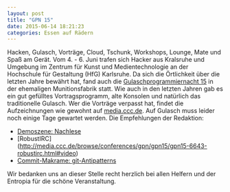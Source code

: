 ```yaml
---
layout: post
title: "GPN 15"
date: 2015-06-14 18:21:23
categories: Essen auf Rädern
---
```

Hacken, Gulasch, Vorträge, Cloud, Tschunk, Workshops, Lounge, Mate und Spaß am Gerät. Vom 4. - 6. Juni trafen sich Hacker aus Kralsruhe und Umgebung im Zentrum für Kunst und Medientechnologie an der Hochschule für Gestaltung (HfG) Karlsruhe. Da sich die Örtlichkeit über die letzten Jahre bewährt hat, fand auch die [Gulaschprogrammiernacht 15](https://entropia.de/GPN15) in der ehemaligen Munitionsfabrik statt. Wie auch in den letzten Jahren gab es ein gut gefülltes Vortragsprogramm, alte Konsolen und natürlich das traditionelle Gulasch. Wer die Vorträge verpasst hat, findet die Aufzeichnungen wie gewohnt auf [media.ccc.de](http://media.ccc.de/browse/conferences/gpn/gpn15/index.html). Auf Gulasch muss leider noch einige Tage gewartet werden. Die Empfehlungen der Redaktion:
*  [Demoszene: Nachlese](http://media.ccc.de/browse/conferences/gpn/gpn15/gpn15-6672-demoszene_nachlese.html#video)
*  [RobustIRC] (http://media.ccc.de/browse/conferences/gpn/gpn15/gpn15-6643-robustirc.html#video)
*  [ Commit-Makrame: git-Antipatterns](http://media.ccc.de/browse/conferences/gpn/gpn15/gpn15-6916-commit-makrame_git-antipatterns.html#video)

Wir bedanken uns an dieser Stelle recht herzlich bei allen Helfern und der Entropia für die schöne Veranstaltung.